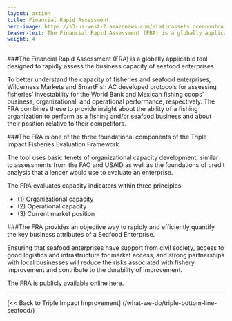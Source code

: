 ```yaml
---
layout: action
title: Financial Rapid Assessment
hero-image: https://s3-us-west-2.amazonaws.com/staticassets.oceanoutcomes.org/news+and+analysis/hero+images/catalyzing-fisheries-conservation-investment-hero.jpg
teaser-text: The Financial Rapid Assessment (FRA) is a globally applicable tool designed to rapidly assess the business capacity of seafood enterprises. It is built on the work of Wilderness Markets and SmartFish AC which developed protocols for assessing fisheries’ investability for the World Bank and Mexican fishing coops’ business, organizational, and operational performance, respectively. The FRA combines these to provide insight about the ability of a fishing organization to perform as a fishing and/or seafood business and about their position relative to their competitors.
weight: 4
---
```


###The Financial Rapid Assessment (FRA) is a globally applicable tool designed to rapidly assess the business capacity of seafood enterprises.

To better understand the capacity of fisheries and seafood enterprises, Wilderness Markets and SmartFish AC developed protocols for assessing fisheries’ investability for the World Bank and Mexican fishing coops’ business, organizational, and operational performance, respectively. The FRA combines these to provide insight about the ability of a fishing organization to perform as a fishing and/or seafood business and about their position relative to their competitors.

###The FRA is one of the three foundational components of the Triple Impact Fisheries Evaluation Framework.

The tool uses basic tenets of organizational capacity development, similar to assessments from the FAO and USAID as well as the foundations of credit analysis that a lender would use to evaluate an enterprise.

The FRA evaluates capacity indicators within three principles: 

  * (1) Organizational capacity  
  * (2) Operational capacity  
  * (3) Current market position  

###The FRA provides an objective way to rapidly and efficiently quantify the key business attributes of a Seafood Enterprise.

Ensuring that seafood enterprises have support from civil society, access to good logistics and infrastructure for market access, and strong partnerships with local businesses will reduce the risks associated with fishery improvement and contribute to the durability of improvement.

<a href="https://s3.us-west-2.amazonaws.com/staticassets.oceanoutcomes.org/supporting+documents/triple+impact+framework/PUBLIC+-+Financial+Rapid+Assessment+FRA+Version+4.6+18March2022.pdf" target="_blank">The FRA is publicly available online here.</a>

-----

[<< Back to Triple Impact Improvement] (/what-we-do/triple-bottom-line-seafood/)
